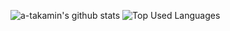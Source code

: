 ![a-takamin's github stats](https://github-readme-stats.vercel.app/api?username=a-takamin&count_private=true&theme=solarized-light&line_hight=30)
![Top Used Languages](https://github-readme-stats.vercel.app/api/top-langs/?username=a-takamin&hide=html&theme=solarized-light)

<!--
**a-takamin/a-takamin** is a ✨ _special_ ✨ repository because its `README.md` (this file) appears on your GitHub profile.

Here are some ideas to get you started:

- 🔭 I’m currently working on ...
- 🌱 I’m currently learning ...
- 👯 I’m looking to collaborate on ...
- 🤔 I’m looking for help with ...
- 💬 Ask me about ...
- 📫 How to reach me: ...
- 😄 Pronouns: ...
- ⚡ Fun fact: ...
-->
